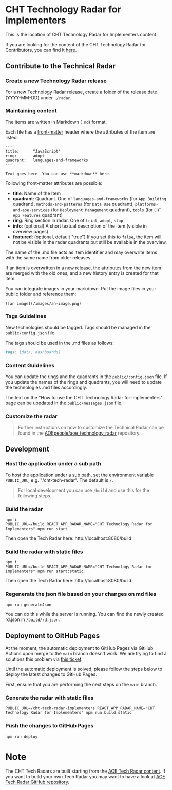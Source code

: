 # CHT Technology Radar for Implementers

This is the location of CHT Technology Radar for Implementers content.

If you are looking for the content of the CHT Technology Radar for Contributors, you can find it [here](https://github.com/medic/cht-tech-radar-contributors).

## Contribute to the Technical Radar

### Create a new Technology Radar release
For a new Technology Radar release, create a folder of the release date (YYYY-MM-DD) under `./radar`.

### Maintaining content
The items are written in Markdown (`.md`) format.

Each file has a [front-matter](https://github.com/jxson/front-matter) header where the attributes of the item are listed:

```
---
title:      "JavaScript"
ring:       adopt
quadrant:   languages-and-frameworks
---

Text goes here. You can use **markdown** here.
```

Following front-matter attributes are possible:

- **title**: Name of the Item
- **quadrant**: Quadrant. One of `languages-and-frameworks` (for `App Building` quadrant),
  `methods-and-patterns` (for `Data Use` quadrant), `platforms-and-aoe-services`
(for `Deployment Management` quadrant), `tools` (for `CHT App Features` quadrant)
- **ring**: Ring section in radar. One of `trial`, `adopt`, `stop`
- **info**: (optional) A short textual description of the item (visible in
  overview pages)
- **featured**: (optional, default "true") If you set this to `false`, the item
  will not be visible in the radar quadrants but still be available in the overview.

The name of the .md file acts as item identifier and may overwrite items with
the same name from older releases.

If an item is overwritten in a new release, the attributes from the new item are
merged with the old ones, and a new history entry is created for that item.

You can integrate images in your markdown. Put the image files in your public folder and reference them:

```
![an image](/images/an-image.png)
```

### Tags Guidelines
New technologies should be tagged. Tags should be managed in the `public/config.json` file.

The tags should be used in the .md files as follows:

```md
tags: [data, dashboards]
```

### Content Guidelines
You can update the rings and the quadrants in the `public/config.json` file. If you update the names of the rings and quadrants,
you will need to update the technologies .md files accordingly. 

The text on the "How to use the CHT Technology Radar for Implementers" page can be uopdated in the `public/messages.json` file.

### Customize the radar
> Further instructions on how to customize the Technical Radar can be found in the [AOEpeople/aoe_technology_radar](https://github.com/AOEpeople/aoe_technology_radar) repository.

## Development

### Host the application under a sub path
To host the application under a sub path, set the environment variable `PUBLIC_URL`, e.g. "/cht-tech-radar".
The default is `/`.

> For local development you can use `/build` and use this for the following steps.

### Build the radar
```
npm i
PUBLIC_URL=/build REACT_APP_RADAR_NAME="CHT Technology Radar for Implementers" npm run start
```

Then open the Tech Radar here: http://localhost:8080/build

### Build the radar with static files
```
npm i
PUBLIC_URL=/build REACT_APP_RADAR_NAME="CHT Technology Radar for Implementers" npm run start:static
```

Then open the Tech Radar here: http://localhost:8080/build

### Regenerate the json file based on your changes on md files
```
npm run generateJson
```

You can do this while the server is running.
You can find the newly created rd.json in `/build/rd.json`.

## Deployment to GitHub Pages
At the moment, the automatic deployment to GitHub Pages via GitHub Actions upon merge to the `main` branch doesn't work. We are trying to find
a solutions this problem via [this ticket](https://github.com/medic/cht-tech-radar-contributors/issues/3).

Until the automatic deployment is solved, please follow the steps below to deploy the latest changes to GitHub Pages.

First, ensure that you are performing the next steps on the `main` branch.

### Generate the radar with static files
```
PUBLIC_URL=/cht-tech-radar-implementers REACT_APP_RADAR_NAME="CHT Technology Radar for Implementers" npm run build:static
```

### Push the changes to GitHub Pages
```
npm run deploy
```

# Note
The CHT Tech Radars are built starting from the [AOE Tech Radar content](https://www.aoe.com/techradar/index.html).
If you want to build your own Tech Radar you may want to have a look at [AOE Tech Radar GitHub repository](https://github.com/AOEpeople/aoe_technology_radar).
